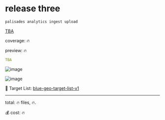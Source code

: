 # release three

```bash
palisades analytics ingest upload
```

[TBA](https://kamangir-public.s3.ca-central-1.amazonaws.com/TBA.tar.gz)

coverage: 🔥

preview: 🔥

```yaml
TBA
```

![image](https://github.com/kamangir/assets/blob/main/palisades/TBA/damage-history.png?raw=true)

![image](https://github.com/kamangir/assets/blob/main/palisades/TBA/QGIS.png?raw=true)

🎯 Target List: [blue-geo-target-list-v1](https://kamangir-public.s3.ca-central-1.amazonaws.com/blue-geo-target-list-v1.tar.gz)

---

total: 🔥 files, 🔥.

💰 cost: 🔥
